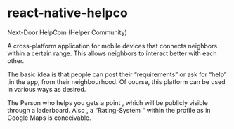 # react-native-helpco

Next-Door HelpCom (Helper Community)

A cross-platform application for mobile devices that connects neighbors within a certain range. This allows neighbors to interact better with each other.

The basic idea is that people can post their “requirements” or ask for “help” ,in the app, from their neighbourhood. Of course, this platform can be used in various ways as desired.

The Person who helps you gets a point , which will be publicly visible through a laderboard. Also , a “Rating-System “ within the profile as in Google Maps is conceivable.
